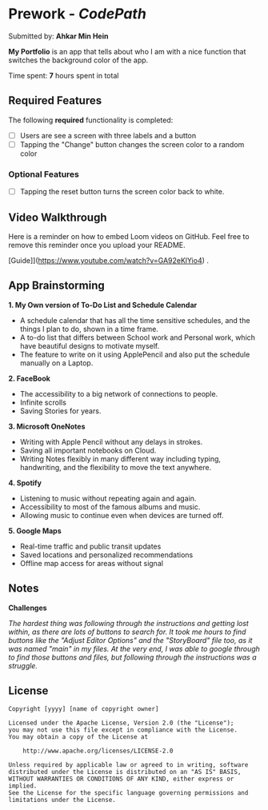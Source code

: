 # Prework - *CodePath*

Submitted by: **Ahkar Min Hein**

**My Portfolio** is an app that tells about who I am with a nice function that switches the background color of the app. 

Time spent: **7** hours spent in total

## Required Features

The following **required** functionality is completed:
- [ ] Users are see a screen with three labels and a button
- [ ] Tapping the "Change" button changes the screen color to a random color

### Optional Features
- [ ] Tapping the reset button turns the screen color back to white.
 
## Video Walkthrough

Here is a reminder on how to embed Loom videos on GitHub. Feel free to remove this reminder once you upload your README. 

[Guide]](https://www.youtube.com/watch?v=GA92eKlYio4) .

## App Brainstorming
**1. My Own version of To-Do List and Schedule Calendar**
- A schedule calendar that has all the time sensitive schedules, and the things I plan to do, shown in a time frame.
- A to-do list that differs between School work and Personal work, which have beautiful designs to motivate myself.
- The feature to write on it using ApplePencil and also put the schedule manually on a Laptop.

**2. FaceBook**
- The accessibility to a big network of connections to people.
- Infinite scrolls
- Saving Stories for years.

**3. Microsoft OneNotes**
- Writing with Apple Pencil without any delays in strokes.
- Saving all important notebooks on Cloud.
- Writing Notes flexibly in many different way including typing, handwriting, and the flexibility to move the text anywhere. 

**4. Spotify**
- Listening to music without repeating again and again.
- Accessibility to most of the famous albums and music.
- Allowing music to continue even when devices are turned off.

**5. Google Maps**
- Real-time traffic and public transit updates
- Saved locations and personalized recommendations
- Offline map access for areas without signal

## Notes

**Challenges**

*The hardest thing was following through the instructions and getting lost within, as there are lots of buttons to search for. It took me hours to find buttons like the "Adjust Editor Options" and the "StoryBoard" file too, as it was named "main" in my files. At the very end, I was able to google through to find those buttons and files, but following through the instructions was a struggle.*

## License

    Copyright [yyyy] [name of copyright owner]

    Licensed under the Apache License, Version 2.0 (the "License");
    you may not use this file except in compliance with the License.
    You may obtain a copy of the License at

        http://www.apache.org/licenses/LICENSE-2.0

    Unless required by applicable law or agreed to in writing, software
    distributed under the License is distributed on an "AS IS" BASIS,
    WITHOUT WARRANTIES OR CONDITIONS OF ANY KIND, either express or implied.
    See the License for the specific language governing permissions and
    limitations under the License.
